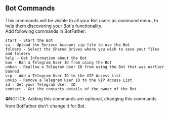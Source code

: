 ## Bot Commands
This commands will be visible to all your Bot users as command menu, to help them discovering your Bot's functionality.<br>
Add following commands in BotFather:<br>
```
start - Start the Bot
sa - Upload the Serivce Account zip file to use the Bot
folders - Select the Shared Drives where you wish to save your files and folders
help - Get Information about the Bot
ban - Ban a Telegram User ID from using the Bot
unban - Reallow a Telegram User ID from using the Bot that was earlier banned
vip - Add a Telegram User ID to the VIP Access List
unvip - Remove a Telegram User ID to the VIP Access List
id - Get your Telegram User  ID
contact - Get the contacts details of the owner of the Bot
```
⛔NOTICE: Adding this commands are optional, changing this commands from BotFather don't change it for Bot.
